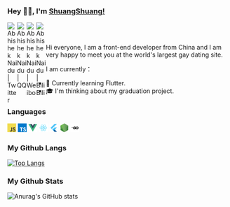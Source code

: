 ### Hey 👋🏽, I'm [ShuangShuang!](https://wldss.cn) 

<div>
  <a href="https://x.com/WldssYa">
  <img align="left" alt="Abhishek Naidu | Twitter" width="22px" src="https://cdn.jsdelivr.net/npm/simple-icons@v3/icons/twitter.svg" />
</a>
   <a href="https://qm.qq.com/q/vWJn530AGQ">
  <img align="left" alt="Abhishek Naidu | QQ" width="22px" src="https://cdn.jsdelivr.net/npm/simple-icons@v3/icons/tencentqq.svg" />
</a>
   <a href="https://twitter.com/geeky_abhiz">
  <img align="left" alt="Abhishek Naidu | Weibo" width="22px" src="https://cdn.jsdelivr.net/npm/simple-icons@v3/icons/sinaweibo.svg" />
</a>
   <a href="https://twitter.com/geeky_abhiz">
  <img align="left" alt="Abhishek Naidu | BiliBili" width="22px" src="https://cdn.jsdelivr.net/npm/simple-icons@v3/icons/bilibili.svg" />
</a>
</div>
<br />
<br />

<p>Hi everyone, I am a front-end developer from China and I am very happy to meet you at the world's largest gay dating site.</p>
<p>I am currently：</p>
<ul>
  <li>
    💖 Currently learning Flutter.
  </li>
  <li>
    🎓️ I'm thinking about my graduation project.
  </li>
</ul>
<!---
wuliaoshuang/wuliaoshuang is a ✨ special ✨ repository because its `README.md` (this file) appears on your GitHub profile.
You can click the Preview link to take a look at your changes.
--->

### Languages
<code><img height="20" src="https://raw.githubusercontent.com/github/explore/80688e429a7d4ef2fca1e82350fe8e3517d3494d/topics/javascript/javascript.png"></code>
<code><img height="20" src="https://raw.githubusercontent.com/github/explore/80688e429a7d4ef2fca1e82350fe8e3517d3494d/topics/typescript/typescript.png"></code>
<code><img height="20" src="https://raw.githubusercontent.com/github/explore/80688e429a7d4ef2fca1e82350fe8e3517d3494d/topics/vue/vue.png"></code>
<code><img height="20" src="https://raw.githubusercontent.com/github/explore/80688e429a7d4ef2fca1e82350fe8e3517d3494d/topics/react/react.png"></code>
<code><img height="20" src="https://raw.githubusercontent.com/github/explore/80688e429a7d4ef2fca1e82350fe8e3517d3494d/topics/flutter/flutter.png"></code>
<code><img height="20" src="https://raw.githubusercontent.com/github/explore/80688e429a7d4ef2fca1e82350fe8e3517d3494d/topics/nodejs/nodejs.png"></code>
<code><img height="20" src="https://raw.githubusercontent.com/github/explore/80688e429a7d4ef2fca1e82350fe8e3517d3494d/topics/go/go.png"></code>

### My Github Langs
[![Top Langs](https://github-readme-stats.vercel.app/api/top-langs/?username=wuliaoshuang)](https://github.com/anuraghazra/github-readme-stats)

### My Github Stats
![Anurag's GitHub stats](https://github-readme-stats.vercel.app/api?username=wuliaoshuang&count_private=true)


